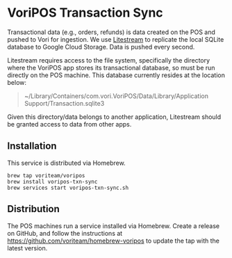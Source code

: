 # VoriPOS Transaction Sync

Transactional data (e.g., orders, refunds) is data created on the POS and pushed to Vori for ingestion. We use
[Litestream](https://litestream.io/) to replicate the local SQLite database to Google Cloud Storage. Data is pushed 
every second.

Litestream requires access to the file system, specifically the directory where the VoriPOS app stores its transactional 
database, so must be run directly on the POS machine. This database currently resides at the location below:

> ~/Library/Containers/com.vori.VoriPOS/Data/Library/Application Support/Transaction.sqlite3

Given this directory/data belongs to another application, Litestream should be granted access to data from other apps.

## Installation
This service is distributed via Homebrew.

```shell
brew tap voriteam/voripos
brew install voripos-txn-sync
brew services start voripos-txn-sync.sh
```

## Distribution 
The POS machines run a service installed via Homebrew. Create a release on GitHub, and follow the instructions at
https://github.com/voriteam/homebrew-voripos to update the tap with the latest version.
